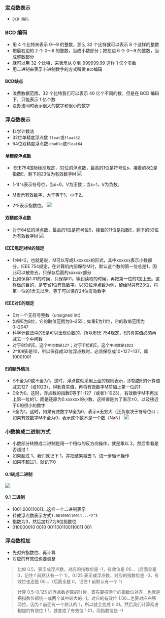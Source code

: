### 定点数表示
- `BCD 编码`

### BCD 编码
- 用 4 个比特来表示 0～9 的整数，那么 32 个比特就可以表示 8 个这样的整数
- 把最右边的 2 个 0～9 的整数，当成小数部分；把左边 6 个 0～9 的整数，当成整数部分
- 就可以用 32 个比特，来表示从 0 到 999999.99 这样 1 亿个实数
- 用二进制来表示十进制数字的方式叫做 `BCD`编码

#### BCD缺点
- 浪费数据范围，32 个比特我们可以表示 40 亿个不同的数，但是在 BCD 编码下，只能表示 1 亿个数
- 没办法同时表示很大的数字和很小的数字

### 浮点数表示
- 科学计数法
- 32位单精度浮点数 `float`或`float32`
- 64位双精度浮点数 `double`或`float64`

#### 单精度浮点数
- IEEE754国际标准规定，32位的浮点数，最高的1位是符号位s，接着的8位是指数E，剩下的23位为有效数字M
![](/images/jsjzc/danjingdu.png)

- (-1)^s表示符号位，当s=0，V为正数；当s=1，V为负数。
- M表示有效数字，大于等于1，小于2。
- 2^E表示指数位。
![](/images/jsjzc/ieee754fudianshu.png)


#### 双精度浮点数
- 对于64位的浮点数，最高的1位是符号位S，接着的11位是指数E，剩下的52位为有效数字M
![](/images/jsjzc/shuangjingdu.png)

#### IEEE规定对M的规定
- 1≤M<2，也就是说，M可以写成1.xxxxxx的形式，其中xxxxxx表示小数部分。IEEE 754规定，在计算机内部保存M时，默认这个数的第一位总是1，因此可以被舍去，只保存后面的xxxxxx部分
- 比如保存1.01的时候，只保存01，等到读取的时候，再把第一位的1加上去。这样做的目的，是节省1位有效数字。以32位浮点数为例，留给M只有23位，将第一位的1舍去以后，等于可以保存24位有效数字

#### IEEE对E的规定
- E为一个无符号整数（unsigned int）
- 如果E为8位，它的取值范围为0~255；如果E为11位，它的取值范围为0~2047
- 科学计数法中的E是可以出现负数的，所以IEEE 754规定，E的真实值必须再减去一个中间数
- 对于8位的E，这个`中间数是127`；对于11位的E，这个`中间数是1023`
- 2^10的E是10，所以保存成32位浮点数时，必须保存成10+127=137，即10001001

#### E的额外情况
- E不全为0或不全为1。这时，浮点数就采用上面的规则表示，即指数E的计算值减去127（或1023），得到真实值，再将有效数字M前加上第一位的1
- E全为0。这时，浮点数的指数E等于1-127（或者1-1023），有效数字M不再加上第一位的1，而是还原为0.xxxxxx的小数。这样做是为了表示±0，以及接近于0的很小的数字
- E全为1。这时，如果有效数字M全为0，表示±无穷大（正负取决于符号位s）；如果有效数字M不全为0，表示这个数不是一个数（NaN）
![](/images/jsjzc/fudianshunan.jpeg)

### 小数换成二进制方式
- 小数部分转换成二进制是用一个相似的反方向操作，就是乘以 2，然后看看是否超过 1
- 如果超过 1，我们就记下 1，并把结果减去 1，进一步循环操作
- 如果不超过1，就记下0

#### 0.1转成二进制
![](/images/jsjzc/01erjinzhi.jpeg)
#### 9.1 二进制
- 1001.000110011…这样一个二进制表示
- 转成浮点数表示方式`1.001000110011...*2^3`
- 指数为3，然后加127为8位指数位
- 010000010 0010 0011001100110011 001

### 浮点数相加
- 先对齐指数位、再计算
- 对应的有效位也要调整
> 比如 0.5，表示成浮点数，对应的指数位是 -1，有效位是 00…（后面全是 0，记住 f 前默认有一个 1）。0.125 表示成浮点数，对应的指数位是 -3，有效位也还是 00…（后面全是 0，记住 f 前默认有一个 1）

> 计算 0.5+0.125 的浮点数运算的时候，首先要把两个的指数位对齐，也就是把指数位都统一成两个其中较大的 -1。对应的有效位 1.00…也要对应右移两位，因为 f 前面有一个默认的 1，所以就会变成 0.01。然后我们计算两者相加的有效位 1.f，就变成了有效位 1.01，而指数位是 -1